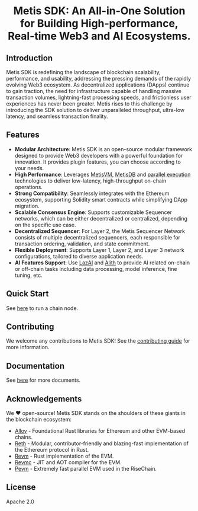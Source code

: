 <h1 align="center">Metis SDK: An All-in-One Solution for Building High-performance, Real-time Web3 and AI Ecosystems.</h1>

## Introduction

Metis SDK is redefining the landscape of blockchain scalability, performance, and usability, addressing the pressing demands of the rapidly evolving Web3 ecosystem. As decentralized applications (DApps) continue to gain traction, the need for infrastructure capable of handling massive transaction volumes, lightning-fast processing speeds, and frictionless user experiences has never been greater. Metis rises to this challenge by introducing the SDK solution to deliver unparalleled throughput, ultra-low latency, and seamless transaction finality.

## Features

- **Modular Architecture**: Metis SDK is an open-source modular framework designed to provide Web3 developers with a powerful foundation for innovation. It provides plugin features, you can choose according to your needs.
- **High Performance**: Leverages [MetisVM](crates/vm/README.md), [MetisDB](crates/db/README.md) and [parallel execution](crates/pe/README.md) technologies to deliver low-latency, high-throughput on-chain operations.
- **Strong Compatibility**: Seamlessly integrates with the Ethereum ecosystem, supporting Solidity smart contracts while simplifying DApp migration.
- **Scalable Consensus Engine**: Supports customizable Sequencer networks, which can be either decentralized or centralized, depending on the specific use case.
- **Decentralized Sequencer**: For Layer 2, the Metis Sequencer Network consists of multiple decentralized sequencers, each responsible for transaction ordering, validation, and state commitment.
- **Flexible Deployment**: Supports Layer 1, Layer 2, and Layer 3 network configurations, tailored to diverse application needs.
- **AI Features Support**: Use [LazAI](https://lazai.network) and [Alith](https://github.com/0xLazAI/alith) to provide AI related on-chain or off-chain tasks including data processing, model inference, fine tuning, etc.

## Quick Start

See [here](./crates/chain/README.md) to run a chain node.

## Contributing

We welcome any contributions to Metis SDK! See the [contributing guide](CONTRIBUTING.md) for more information.

## Documentation

See [here](https://metis-sdk.vercel.app/) for more documents.

## Acknowledgements

We ❤️ open-source! Metis SDK stands on the shoulders of these giants in the blockchain ecosystem:

- [Alloy](https://github.com/alloy-rs) - Foundational Rust libraries for Ethereum and other EVM-based chains.
- [Reth](https://github.com/paradigmxyz/reth) - Modular, contributor-friendly and blazing-fast implementation of the Ethereum protocol in Rust.
- [Revm](https://github.com/bluealloy/revm/) - Rust implementation of the EVM.
- [Revmc](https://github.com/paradigmxyz/revmc) - JIT and AOT compiler for the EVM.
- [Pevm](https://github.com/risechain/pevm) - Extremely fast parallel EVM used in the RiseChain.

## License

Apache 2.0
